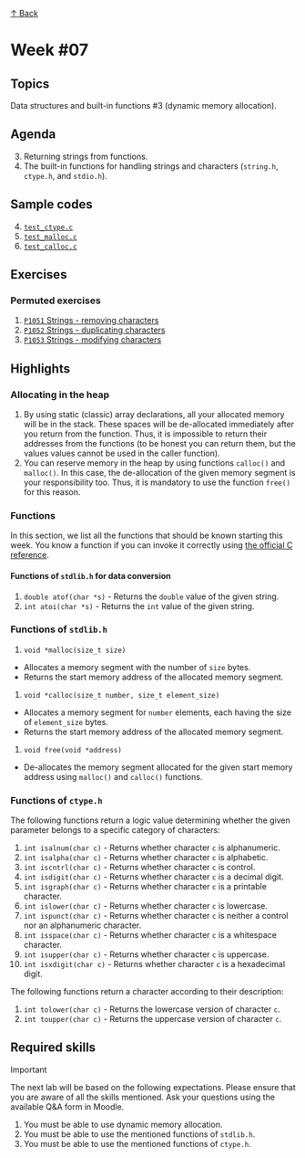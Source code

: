 [↑ Back](../README.md)

# Week #07

## Topics

Data structures and built-in functions #3 (dynamic memory allocation).

## Agenda

3. Returning strings from functions.
1. The built-in functions for handling strings and characters (`string.h`, `ctype.h`, and `stdio.h`).

## Sample codes

4. [`test_ctype.c`](./samples/test_ctype.c)
2. [`test_malloc.c`](./samples/test_malloc.c)
3. [`test_calloc.c`](./samples/test_calloc.c)

## Exercises

### Permuted exercises

1. [`P1051` Strings - removing characters](./exercises/P1051/README.md)
1. [`P1052` Strings - duplicating characters](./exercises/P1052/README.md)
1. [`P1053` Strings - modifying characters](./exercises/P1053/README.md)

## Highlights

### Allocating in the heap

1. By using static (classic) array declarations, all your allocated memory will be in the stack. These spaces will be de-allocated immediately after you return from the function. Thus, it is impossible to return their addresses from the functions (to be honest you can return them, but the values values cannot be used in the caller function).
1. You can reserve memory in the heap by using functions `calloc()` and `malloc()`. In this case, the de-allocation of the given memory segment is your responsibility too. Thus, it is mandatory to use the function `free()` for this reason.

### Functions

In this section, we list all the functions that should be known starting this week. You know a function if you can invoke it correctly using [the official C reference](https://arato.inf.unideb.hu/panovics.janos/stdc.pdf).

#### Functions of `stdlib.h` for data conversion

1. `double atof(char *s)` - Returns the `double` value of the given string.
1. `int atoi(char *s)` - Returns the `int` value of the given string.

### Functions of `stdlib.h`

1. `void *malloc(size_t size)`

  * Allocates a memory segment with the number of `size` bytes.
  * Returns the start memory address of the allocated memory segment.

1. `void *calloc(size_t number, size_t element_size)`

  * Allocates a memory segment for `number` elements, each having the size of `element_size` bytes.
  * Returns the start memory address of the allocated memory segment.

1. `void free(void *address)`

  * De-allocates the memory segment allocated for the given start memory address using `malloc()` and `calloc()` functions.

### Functions of `ctype.h`

The following functions return a logic value determining whether the given parameter belongs to a specific category of characters:

1. `int isalnum(char c)` - Returns whether character `c` is alphanumeric.
1. `int isalpha(char c)` - Returns whether character `c` is alphabetic.
1. `int iscntrl(char c)` - Returns whether character `c` is control.
1. `int isdigit(char c)` - Returns whether character `c` is a decimal digit.
1. `int isgraph(char c)` - Returns whether character `c` is a printable character.
1. `int islower(char c)` - Returns whether character `c` is lowercase.
1. `int ispunct(char c)` - Returns whether character `c` is neither a control nor an alphanumeric character.
1. `int isspace(char c)` - Returns whether character `c` is a whitespace character.
1. `int isupper(char c)` - Returns whether character `c` is uppercase.
1. `int isxdigit(char c)` - Returns whether character `c` is a hexadecimal digit.

The following functions return a character according to their description:

1. `int tolower(char c)` - Returns the lowercase version of character `c`.
1. `int toupper(char c)` - Returns the uppercase version of character `c`.

## Required skills

> [!IMPORTANT]
> The next lab will be based on the following expectations. Please ensure that you are aware of all the skills mentioned. Ask your questions using the available Q&A form in Moodle.

1. You must be able to use dynamic memory allocation.
1. You must be able to use the mentioned functions of `stdlib.h`.
1. You must be able to use the mentioned functions of `ctype.h`.
